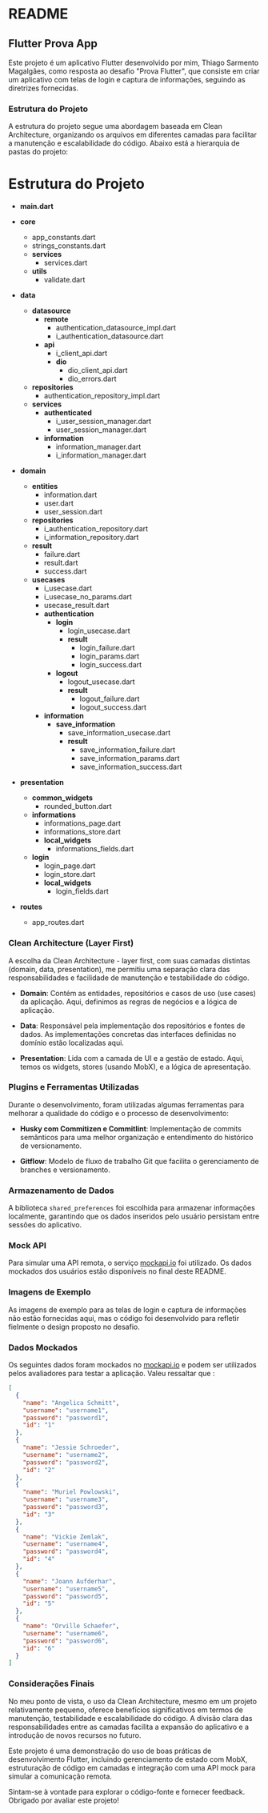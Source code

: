 # README

## Flutter Prova App

Este projeto é um aplicativo Flutter desenvolvido por mim, Thiago Sarmento Magalgães, como resposta ao desafio "Prova Flutter", que consiste em criar um aplicativo com telas de login e captura de informações, seguindo as diretrizes fornecidas.

### Estrutura do Projeto

A estrutura do projeto segue uma abordagem baseada em Clean Architecture, organizando os arquivos em diferentes camadas para facilitar a manutenção e escalabilidade do código. Abaixo está a hierarquia de pastas do projeto:


# Estrutura do Projeto

- **main.dart**

- **core**
    - app_constants.dart
    - strings_constants.dart
    - **services**
        - services.dart
    - **utils**
        - validate.dart

- **data**
    - **datasource**
        - **remote**
            - authentication_datasource_impl.dart
            - i_authentication_datasource.dart
        - **api**
            - i_client_api.dart
            - **dio**
                - dio_client_api.dart
                - dio_errors.dart
    - **repositories**
        - authentication_repository_impl.dart
    - **services**
        - **authenticated**
            - i_user_session_manager.dart
            - user_session_manager.dart
        - **information**
            - information_manager.dart
            - i_information_manager.dart

- **domain**
    - **entities**
        - information.dart
        - user.dart
        - user_session.dart
    - **repositories**
        - i_authentication_repository.dart
        - i_information_repository.dart
    - **result**
        - failure.dart
        - result.dart
        - success.dart
    - **usecases**
        - i_usecase.dart
        - i_usecase_no_params.dart
        - usecase_result.dart
        - **authentication**
            - **login**
                - login_usecase.dart
                - **result**
                    - login_failure.dart
                    - login_params.dart
                    - login_success.dart
            - **logout**
                - logout_usecase.dart
                - **result**
                    - logout_failure.dart
                    - logout_success.dart
        - **information**
            - **save_information**
                - save_information_usecase.dart
                - **result**
                    - save_information_failure.dart
                    - save_information_params.dart
                    - save_information_success.dart

- **presentation**
    - **common_widgets**
        - rounded_button.dart
    - **informations**
        - informations_page.dart
        - informations_store.dart
        - **local_widgets**
            - informations_fields.dart
    - **login**
        - login_page.dart
        - login_store.dart
        - **local_widgets**
            - login_fields.dart

- **routes**
    - app_routes.dart


### Clean Architecture (Layer First)

A escolha da Clean Architecture - layer first, com suas camadas distintas (domain, data, presentation), me permitiu uma separação clara das responsabilidades e facilidade de manutenção e testabilidade do código.

- **Domain**: Contém as entidades, repositórios e casos de uso (use cases) da aplicação. Aqui, definimos as regras de negócios e a lógica de aplicação.

- **Data**: Responsável pela implementação dos repositórios e fontes de dados. As implementações concretas das interfaces definidas no domínio estão localizadas aqui.

- **Presentation**: Lida com a camada de UI e a gestão de estado. Aqui, temos os widgets, stores (usando MobX), e a lógica de apresentação.

### Plugins e Ferramentas Utilizadas

Durante o desenvolvimento, foram utilizadas algumas ferramentas para melhorar a qualidade do código e o processo de desenvolvimento:

- **Husky com Commitizen e Commitlint**: Implementação de commits semânticos para uma melhor organização e entendimento do histórico de versionamento.

- **Gitflow**: Modelo de fluxo de trabalho Git que facilita o gerenciamento de branches e versionamento.

### Armazenamento de Dados

A biblioteca `shared_preferences` foi escolhida para armazenar informações localmente, garantindo que os dados inseridos pelo usuário persistam entre sessões do aplicativo.

### Mock API

Para simular uma API remota, o serviço [mockapi.io](https://mockapi.io/) foi utilizado. Os dados mockados dos usuários estão disponíveis no final deste README.

### Imagens de Exemplo

As imagens de exemplo para as telas de login e captura de informações não estão fornecidas aqui, mas o código foi desenvolvido para refletir fielmente o design proposto no desafio.

### Dados Mockados

Os seguintes dados foram mockados no [mockapi.io](https://mockapi.io/) e podem ser utilizados pelos avaliadores para testar a aplicação. Valeu ressaltar que :
```json
[
  {
    "name": "Angelica Schmitt",
    "username": "username1",
    "password": "password1",
    "id": "1"
  },
  {
    "name": "Jessie Schroeder",
    "username": "username2",
    "password": "password2",
    "id": "2"
  },
  {
    "name": "Muriel Powlowski",
    "username": "username3",
    "password": "password3",
    "id": "3"
  },
  {
    "name": "Vickie Zemlak",
    "username": "username4",
    "password": "password4",
    "id": "4"
  },
  {
    "name": "Joann Aufderhar",
    "username": "username5",
    "password": "password5",
    "id": "5"
  },
  {
    "name": "Orville Schaefer",
    "username": "username6",
    "password": "password6",
    "id": "6"
  }
]
```


### Considerações Finais

No meu ponto de vista, o uso da Clean Architecture, mesmo em um projeto relativamente pequeno, oferece benefícios significativos em termos de manutenção, testabilidade e escalabilidade do código. A divisão clara das responsabilidades entre as camadas facilita a expansão do aplicativo e a introdução de novos recursos no futuro.

Este projeto é uma demonstração do uso de boas práticas de desenvolvimento Flutter, incluindo gerenciamento de estado com MobX, estruturação de código em camadas e integração com uma API mock para simular a comunicação remota.

Sintam-se à vontade para explorar o código-fonte e fornecer feedback. Obrigado por avaliar este projeto!





